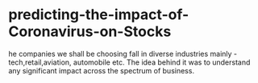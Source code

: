# predicting-the-impact-of-Coronavirus-on-Stocks
he companies we shall be choosing fall in diverse industries mainly - tech,retail,aviation, automobile etc. The idea behind it was to understand any significant impact across the spectrum of business.
